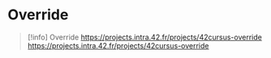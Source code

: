 # Override

> [!info]
> Override
> https://projects.intra.42.fr/projects/42cursus-override
https://projects.intra.42.fr/projects/42cursus-override
